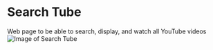 # Search Tube
Web page to be able to search, display, and watch all YouTube videos
![Image of Search Tube](https://i.imgur.com/9aLGZnG.png)
